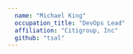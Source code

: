 ```yaml
---
  name: "Michael King"
  occupation_title: "DevOps Lead"
  affiliation: "Citigroup, Inc"
  github: "tsal"
---
```


